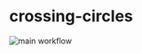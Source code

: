# crossing-circles
![main workflow](https://github.com/zn/crossing-circles/actions/workflows/main.yml/badge.svg)
